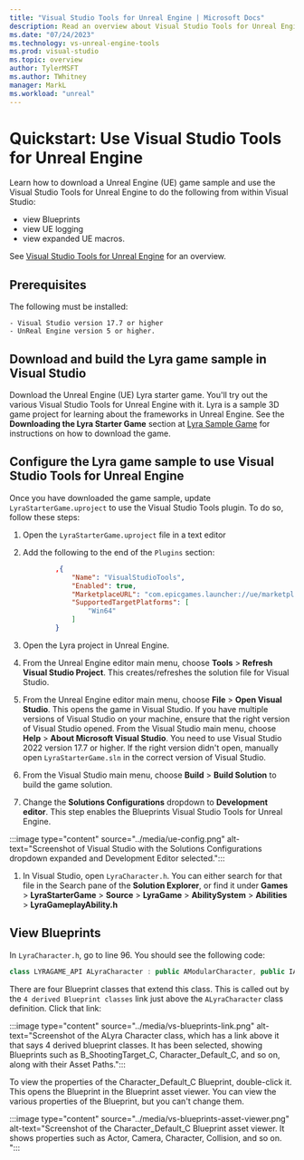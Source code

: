 ```yaml
---
title: "Visual Studio Tools for Unreal Engine | Microsoft Docs"
description: Read an overview about Visual Studio Tools for Unreal Engine, which is a free Visual Studio extension that helps you develop games with Unreal Engine.
ms.date: "07/24/2023"
ms.technology: vs-unreal-engine-tools
ms.prod: visual-studio
ms.topic: overview
author: TylerMSFT
ms.author: TWhitney
manager: MarkL
ms.workload: "unreal"
---
```


# Quickstart: Use Visual Studio Tools for Unreal Engine

Learn how to download a Unreal Engine (UE) game sample and use the Visual Studio Tools for Unreal Engine to do the following from within Visual Studio:
- view Blueprints
- view UE logging
- view expanded UE macros.
 
See [Visual Studio Tools for Unreal Engine](./vs-tools-unreal-overview.md) for an overview.

## Prerequisites

The following must be installed:

    - Visual Studio version 17.7 or higher
    - UnReal Engine version 5 or higher.

## Download and build the Lyra game sample in Visual Studio

Download the Unreal Engine (UE) Lyra starter game. You'll try out the various Visual Studio Tools for Unreal Engine with it. Lyra is a sample 3D game project for learning about the frameworks in Unreal Engine. See the **Downloading the Lyra Starter Game** section at [Lyra Sample Game](https://docs.unrealengine.com/5.0/lyra-sample-game-in-unreal-engine/) for instructions on how to download the game.

## Configure the Lyra game sample to use Visual Studio Tools for Unreal Engine

Once you have downloaded the game sample, update `LyraStarterGame.uproject` to use the Visual Studio Tools plugin. To do so, follow these steps:
1. Open the `LyraStarterGame.uproject` file in a text editor
1. Add the following to the end of the `Plugins` section:

    ```json
            ,{
    			"Name": "VisualStudioTools",
    			"Enabled": true,
    			"MarketplaceURL": "com.epicgames.launcher://ue/marketplace/product/362651520df94e4fa65492dbcba44ae2",
    			"SupportedTargetPlatforms": [
    				"Win64"
    			]
    		}
    ```   
1. Open the Lyra project in Unreal Engine.
1. From the Unreal Engine editor main menu, choose **Tools** > **Refresh Visual Studio Project**. This creates/refreshes the solution file for Visual Studio.
1. From the Unreal Engine editor main menu, choose **File** > **Open Visual Studio**. This opens the game in Visual Studio. If you have multiple versions of Visual Studio on your machine, ensure that the right version of Visual Studio opened. From the Visual Studio main menu, choose **Help** > **About Microsoft Visual Studio**. You need to use Visual Studio 2022 version 17.7 or higher. If the right version didn't open, manually open `LyraStarterGame.sln` in the correct version of Visual Studio.
1. From the Visual Studio main menu, choose **Build** > **Build Solution** to build the game solution.
1. Change the **Solutions Configurations** dropdown to **Development editor**. This step enables the Blueprints Visual Studio Tools for Unreal Engine.

:::image type="content" source="../media/ue-config.png" alt-text="Screenshot of Visual Studio with the Solutions Configurations dropdown expanded and Development Editor selected.":::

1. In Visual Studio, open `LyraCharacter.h`. You can either search for that file in the Search pane of the **Solution Explorer**, or find it under **Games** > **LyraStarterGame** > **Source** > **LyraGame** > **AbilitySystem** > **Abilities** > **LyraGameplayAbility.h**

## View Blueprints

In `LyraCharacter.h`, go to line 96. You should see the following code:

```cpp
class LYRAGAME_API ALyraCharacter : public AModularCharacter, public IAbilitySystemInterface, public IGameplayCueInterface, public IGameplayTagAssetInterface, public ILyraTeamAgentInterface
```

There are four Blueprint classes that extend this class. This is called out by the `4 derived Blueprint classes` link just above the `ALyraCharacter` class definition. Click that link:

:::image type="content" source="../media/vs-blueprints-link.png" alt-text="Screenshot of the ALyra Character class, which has a link above it that says 4 derived blueprint classes. It has been selected, showing Blueprints such as B_ShootingTarget_C, Character_Default_C, and so on, along with their Asset Paths.":::

To view the properties of the Character_Default_C Blueprint, double-click it. This opens the Blueprint in the Blueprint asset viewer. You can view the various properties of the Blueprint, but you can't change them.

:::image type="content" source="../media/vs-blueprints-asset-viewer.png" alt-text="Screenshot of the Character_Default_C Blueprint asset viewer. It shows properties such as Actor, Camera, Character, Collision, and so on. ":::